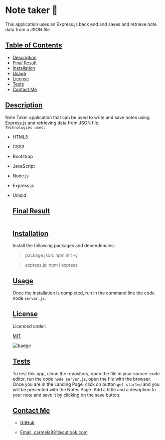 # Note taker 📝
This application uses an Express.js back end and saves and retrieve note data from a JSON file.
  ## [Table of Contents](#table-of-contents)

  - [Description](#description)
  - [Final Result](#final-result)
  - [Installation](#installation)
  - [Usage](#usage)
  - [License](#license)
  - [Tests](#tests)
  - [Contact Me](#contact)

  ## [Description](#table-of-contents)

Note Taker application that can be used to write and save notes using Express.js and retrieving data from JSON file.  
`Technologies used:`

- HTML5  
- CSS3  
- Bootstrap  
- JavaScript  
- Node.js  
- Express.js  
- Uniqid


  ## [Final Result](#table-of-contents)

  ![]()


  ## [Installation](#table-of-contents)

  Install the following packages and dependencies:

  > package.json: npm init -y   

  > express.js: npm i express


  ## [Usage](#table-of-contents)

  Once the installation is completed, run in the command line the code node `server.js`.

  ## [License](#table-of-contents)

  Licenced under:
    
  [MIT](https://choosealicense.com/licenses/MIT)
    
    
  ![badge](https://img.shields.io/badge/license-MIT-green>)
  

  ## [Tests](#table-of-contents)

  To test this app, clone the repository, open the file in your source-code editor, run the code `node server.js`, open the file with the browser. Once you are in the Landing Page, click on button `get started` and you will be presented with the Notes Page. Add a tittle and a desription to your note and save it by clicking on the save button. 

  ## [Contact Me](#table-of-contents)

  - [GitHub](https://github.com/cdrcar)

  - [Email: carmela881@outlook.com](mailto:carmela881@outlook.com)



